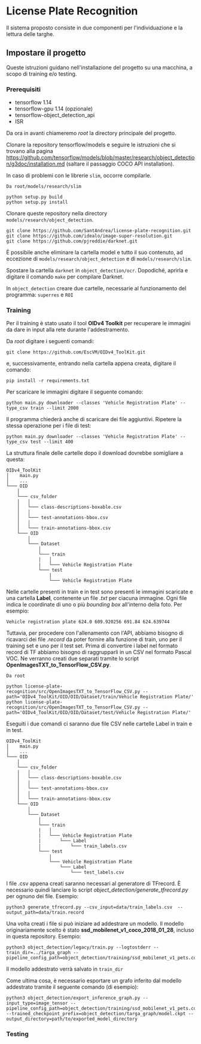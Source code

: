 # License Plate Recognition

Il sistema proposto consiste in due componenti per l'individuazione e la lettura delle targhe.

## Impostare il progetto

Queste istruzioni guidano nell'installazione del progetto su una macchina, a scopo di training e/o testing.

### Prerequisiti

- tensorflow 1.14
- tensorflow-gpu 1.14 (opzionale)
- tensorflow-object_detection_api
- ISR

Da ora in avanti chiameremo <i>root</i> la directory principale del progetto.

Clonare la repository tensorflow/models e seguire le istruzioni che si trovano alla pagina https://github.com/tensorflow/models/blob/master/research/object_detection/g3doc/installation.md (saltare il passaggio COCO API installation).

In caso di problemi con le librerie ```slim```, occorre compilarle.
```
Da root/models/research/slim

python setup.py build
python setup.py install
```

Clonare queste repository nella directory ```models/research/object_detection```.
```
git clone https://github.com/SantAndrea/license-plate-recognition.git
git clone https://github.com/idealo/image-super-resolution.git
git clone https://github.com/pjreddie/darknet.git
```

È possibile anche eliminare la cartella model e tutto il suo contenuto, ad eccezione di ```models/research/object_detection``` e di ```models/research/slim```.

Spostare la cartella ```darknet``` in ```object_detection/ocr```. Dopodiché, aprirla e digitare il comando ```make``` per compilare Darknet.

In ```object_detection``` creare due cartelle, necessarie al funzionamento del programma: ```superres``` e ```ROI```

### Training

Per il training è stato usato il tool <b>OIDv4 Toolkit</b> per recuperare le immagini da dare in input alla rete durante l'addestramento.

Da <i>root</i> digitare i seguenti comandi:
```
git clone https://github.com/EscVM/OIDv4_ToolKit.git
```
e, successivamente, entrando nella cartella appena creata, digitare il comando:
```
pip install -r requirements.txt
```

Per scaricare le immagini digitare il seguente comando:
```
python main.py downloader --classes 'Vehicle Registration Plate' --type_csv train --limit 2000
```
Il programma chiederà anche di scaricare dei file aggiuntivi. Ripetere la stessa operazione per i file di test:
```
python main.py downloader --classes 'Vehicle Registration Plate' --type_csv test --limit 400
```
La struttura finale delle cartelle dopo il download dovrebbe somigliare a questa:
```
OIDv4_ToolKit
│    main.py
│    ...
└─── OID
    │
    └─── csv_folder
    │   │
    │   └─── class-descriptions-boxable.csv
    │   │
    │   └─── test-annotations-bbox.csv
    │   │
    │   └─── train-annotations-bbox.csv
    └─── OID
        │
        └─── Dataset
            │
            └─── train
            |   │
            |   └─── Vehicle Registration Plate
            └─── test
                |
                └─── Vehicle Registration Plate
```
Nelle cartelle presenti in train e in test sono presenti le immagini scaricate e una cartella <b>Label</b>, contenente un file <i>.txt</i> per ciacuna immagine. Ogni file indica le coordinate di uno o più <i>bounding box</i> all'interno della foto. Per esempio:
```
Vehicle registration plate 624.0 609.920256 691.84 624.639744
```
Tuttavia, per procedere con l'allenamento con l'API, abbiamo bisogno di ricavarci dei file <i>.record</i> da poter fornire alla funzione di train, uno per il training set e uno per il test set. Prima di convertire i label nel formato record di TF abbiamo bisogno di raggrupparli in un CSV nel formato Pascal VOC. Ne verranno creati due separati tramite lo script <b>OpenImagesTXT_to_TensorFlow_CSV.py</b>.
```
Da root

python license-plate-recognition/src/OpenImagesTXT_to_TensorFlow_CSV.py --path='OIDv4_ToolKit/OID/OID/Dataset/train/Vehicle Registration Plate/'
python license-plate-recognition/src/OpenImagesTXT_to_TensorFlow_CSV.py --path='OIDv4_ToolKit/OID/OID/Dataset/test/Vehicle Registration Plate/'
```
Eseguiti i due comandi ci saranno due file CSV nelle cartelle Label in train e in test.
```
OIDv4_ToolKit
│    main.py
│    ...
└─── OID
    │
    └─── csv_folder
    │   │
    │   └─── class-descriptions-boxable.csv
    │   │
    │   └─── test-annotations-bbox.csv
    │   │
    │   └─── train-annotations-bbox.csv
    └─── OID
        │
        └─── Dataset
            │
            └─── train
            |   │
            |   └─── Vehicle Registration Plate
            |       └─── Label
            |           └─── train_labels.csv
            └─── test
                |
                └─── Vehicle Registration Plate
                    └─── Label
                        └─── test_labels.csv
```

I file .csv appena creati saranno necessari al generatore di TFrecord. È necessario quindi lanciare lo script <i>object_detection/generate_tfrecord.py</i> per ognuno dei file.
Esempio:
```
python3 generate_tfrecord.py --csv_input=data/train_labels.csv  --output_path=data/train.record
```

Una volta creati i file si può iniziare ad addestrare un modello. Il modello originariamente scelto è stato <b>ssd_mobilenet_v1_coco_2018_01_28</b>, incluso in questa repository.
Esempio:
```
python3 object_detection/legacy/train.py --logtostderr --train_dir=../targa_graph --pipeline_config_path=object_detection/training/ssd_mobilenet_v1_pets.config
```
Il modello addestrato verrà salvato in ```train_dir```

Come ultima cosa, è necessario esportare un grafo inferito dal modello addestrato tramite il seguente comando (di esempio):
```
python3 object_detection/export_inference_graph.py --input_type=image_tensor --pipeline_config_path=object_detection/training/ssd_mobilenet_v1_pets.config --trained_checkpoint_prefix=object_detection/targa_graph/model.ckpt --output_directory=path/to/exported_model_directory
```

### Testing
